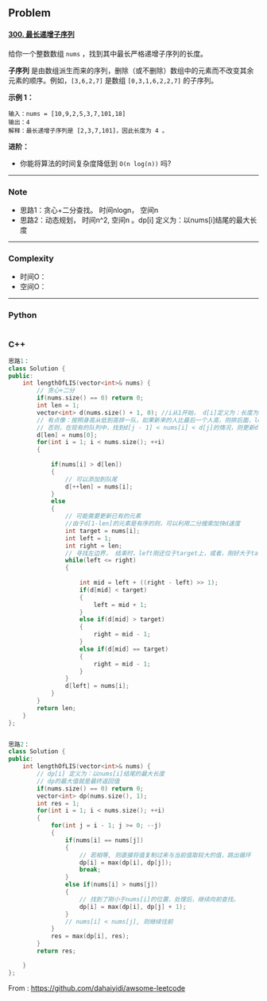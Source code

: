 ## Problem

#### [300. 最长递增子序列](https://leetcode-cn.com/problems/longest-increasing-subsequence/)

给你一个整数数组 `nums` ，找到其中最长严格递增子序列的长度。

**子序列** 是由数组派生而来的序列，删除（或不删除）数组中的元素而不改变其余元素的顺序。例如，`[3,6,2,7]` 是数组 `[0,3,1,6,2,2,7]` 的子序列。

**示例 1：**

```
输入：nums = [10,9,2,5,3,7,101,18]
输出：4
解释：最长递增子序列是 [2,3,7,101]，因此长度为 4 。
```

**进阶：**

- 你能将算法的时间复杂度降低到 `O(n log(n))` 吗?

------

### Note

- 思路1：贪心+二分查找。 时间nlogn， 空间n
- 思路2：动态规划， 时间n^2, 空间n 。dp[i] 定义为：以nums[i]结尾的最大长度

------

### Complexity

- 时间O：
- 空间O：

------

### Python

```python

```

### C++

```C++
思路1：
class Solution {
public:
    int lengthOfLIS(vector<int>& nums) {
        // 贪心+二分
        if(nums.size() == 0) return 0;
        int len = 1;
        vector<int> d(nums.size() + 1, 0); //i从1开始， d[i]定义为：长度为i的最小尾元素
        // 有点像：按照身高从低到高排一队，如果新来的人比最后一个人高，则排后面，len+1
        // 否则，在现有的队列中，找到d[j - 1] < nums[i] < d[j]的情况，则更新d[j] = nums[i], 原来的人被踢出队列
        d[len] = nums[0];
        for(int i = 1; i < nums.size(); ++i)
        {
            
            if(nums[i] > d[len])
            {
                // 可以添加到队尾
                d[++len] = nums[i];
            }
            else
            {
                // 可能需要更新已有的元素
                //由于d[1-len]的元素是有序的则，可以利用二分搜索加快d速度
                int target = nums[i];
                int left = 1;
                int right = len;
                // 寻找左边界， 结束时，left刚还位于target上，或者，刚好大于target的值上。 将对应的值更新为nums[i]即可
                while(left <= right)
                {
                    
                    int mid = left + ((right - left) >> 1);
                    if(d[mid] < target)
                    {
                        left = mid + 1;
                    }
                    else if(d[mid] > target)
                    {
                        right = mid - 1;
                    }
                    else if(d[mid] == target)
                    {
                        right = mid - 1;
                    }
                }
                d[left] = nums[i];
            }
        }
        return len;
    }
};


思路2：
class Solution {
public:
    int lengthOfLIS(vector<int>& nums) {
        // dp[i] 定义为：以nums[i]结尾的最大长度
        // dp的最大值就是最终返回值
        if(nums.size() == 0) return 0;
        vector<int> dp(nums.size(), 1);
        int res = 1;
        for(int i = 1; i < nums.size(); ++i)
        {
            for(int j = i - 1; j >= 0; --j)
            {
                if(nums[i] == nums[j])
                {
                    // 若相等, 则直接将值复制过来与当前值取较大的值，跳出循环
                    dp[i] = max(dp[i], dp[j]);
                    break;
                }
                else if(nums[i] > nums[j])
                {
                    // 找到了刚小于nums[i]的位置，处理后，继续向前查找。
                    dp[i] = max(dp[i], dp[j] + 1);
                }
                // nums[i] < nums[j], 则继续往前
            }
            res = max(dp[i], res);
        }
        return res;

    }
};
```



From : https://github.com/dahaiyidi/awsome-leetcode
